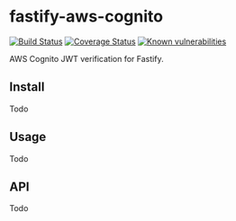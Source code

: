 # fastify-aws-cognito
[![Build Status](https://img.shields.io/travis/francisbrito/fastify-aws-cognito/master.svg?style=flat-square)](https://travis-ci.org/francisbrito/fastify-aws-cognito) [![Coverage Status](https://img.shields.io/coveralls/github/francisbrito/fastify-aws-cognito/master.svg?style=flat-square)](https://coveralls.io/github/francisbrito/fastify-aws-cognito?branch=master) [![Known vulnerabilities](https://img.shields.io/snyk/vulnerabilities/github/francisbrito/fastify-aws-cognito.svg?style=flat-square)](https://snyk.io//test/github/francisbrito/fastify-aws-cognito?targetFile=package.json)


AWS Cognito JWT verification for Fastify.

## Install
Todo

## Usage
Todo

## API
Todo


